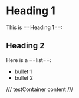 # Heading 1

This is ==Heading 1==:

## Heading 2

Here is a ==list==:

- bullet 1
- bullet 2

/// testContainer
content
///
